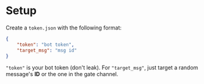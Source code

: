# Setup

Create a `token.json` with the following format:

```json
{
    "token": "bot token",
    "target_msg": "msg id"
}
```

`"token"` is your bot token (don't leak). For `"target_msg"`, just target a random message's **ID** or the one in the gate channel.
